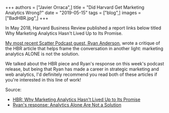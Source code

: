+++
authors = ["Javier Orraca",]
title = "Did Harvard Get Marketing Analytics Wrong?"
date = "2019-05-15"
tags = ["blog",]
images = ["BadHBR.jpg",]
+++

In May 2018, Harvard Business Review published a report links below titled Why Marketing Analytics Hasn't Lived Up to Its Promise.
<!--more-->
[My most recent Scatter Podcast guest, Ryan Anderson](https://soundcloud.com/scatterpodcast/episode-010), wrote a critique of the HBR article that helps frame the conversation in another light: marketing analytics ALONE is not the solution.

We talked about the HBR piece and Ryan's response on this week's podcast release, but being that Ryan has made a career in strategic marketing and web analytics, I'd definitely recommend you read both of these articles if you're interested in this line of work!

Source:

* [HBR: Why Marketing Analytics Hasn't Lived Up to Its Promise](https://hbr.org/2018/05/why-marketing-analytics-hasnt-lived-up-to-its-promise)
* [Ryan's response: Analytics Alone Are Not a Solution](https://medium.com/@gtryan/analytics-alone-are-not-a-solution-579a1537e6a8)